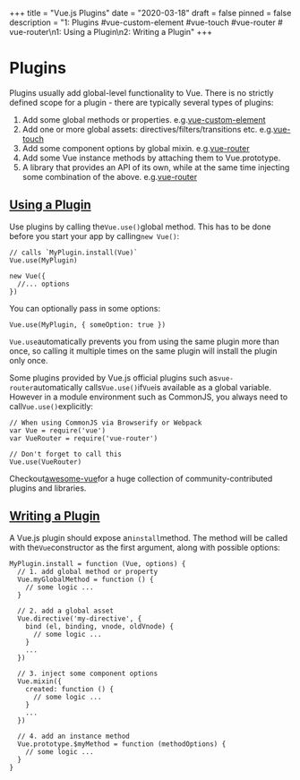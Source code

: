 +++
title = "Vue.js Plugins"
date = "2020-03-18"
draft = false
pinned = false
description = "1:  Plugins  #vue-custom-element  #vue-touch  #vue-router  # vue-router\n1:  Using a Plugin\n2:  Writing a Plugin"
+++
<!--StartFragment-->

# Plugins

Plugins usually add global-level functionality to Vue. There is no strictly defined scope for a plugin - there are typically several types of plugins:

1. Add some global methods or properties. e.g.[vue-custom-element](https://github.com/karol-f/vue-custom-element)
2. Add one or more global assets: directives/filters/transitions etc. e.g.[vue-touch](https://github.com/vuejs/vue-touch)
3. Add some component options by global mixin. e.g.[vue-router](https://github.com/vuejs/vue-router)
4. Add some Vue instance methods by attaching them to Vue.prototype.
5. A library that provides an API of its own, while at the same time injecting some combination of the above. e.g.[vue-router](https://github.com/vuejs/vue-router)

## [Using a Plugin](https://vuejs.org/v2/guide/plugins.html#Using-a-Plugin "Using a Plugin")

Use plugins by calling the`Vue.use()`global method. This has to be done before you start your app by calling`new Vue()`:

```
// calls `MyPlugin.install(Vue)`
Vue.use(MyPlugin)

new Vue({
  //... options
})
```

You can optionally pass in some options:

```
Vue.use(MyPlugin, { someOption: true })
```

`Vue.use`automatically prevents you from using the same plugin more than once, so calling it multiple times on the same plugin will install the plugin only once.

Some plugins provided by Vue.js official plugins such as`vue-router`automatically calls`Vue.use()`if`Vue`is available as a global variable. However in a module environment such as CommonJS, you always need to call`Vue.use()`explicitly:

```
// When using CommonJS via Browserify or Webpack
var Vue = require('vue')
var VueRouter = require('vue-router')

// Don't forget to call this
Vue.use(VueRouter)
```

Checkout[awesome-vue](https://github.com/vuejs/awesome-vue#components--libraries)for a huge collection of community-contributed plugins and libraries.

## [Writing a Plugin](https://vuejs.org/v2/guide/plugins.html#Writing-a-Plugin "Writing a Plugin")

A Vue.js plugin should expose an`install`method. The method will be called with the`Vue`constructor as the first argument, along with possible options:

```
MyPlugin.install = function (Vue, options) {
  // 1. add global method or property
  Vue.myGlobalMethod = function () {
    // some logic ...
  }

  // 2. add a global asset
  Vue.directive('my-directive', {
    bind (el, binding, vnode, oldVnode) {
      // some logic ...
    }
    ...
  })

  // 3. inject some component options
  Vue.mixin({
    created: function () {
      // some logic ...
    }
    ...
  })

  // 4. add an instance method
  Vue.prototype.$myMethod = function (methodOptions) {
    // some logic ...
  }
}
```

<!--EndFragment-->
